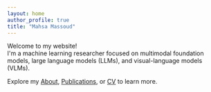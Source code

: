 ```yaml
---
layout: home
author_profile: true
title: "Mahsa Massoud"
---
```


Welcome to my website!  
I'm a machine learning researcher focused on multimodal foundation models, large language models (LLMs), and 
visual-language models (VLMs).

Explore my [About](/about/), [Publications](/publications/), or [CV](/cv/) to learn more.

